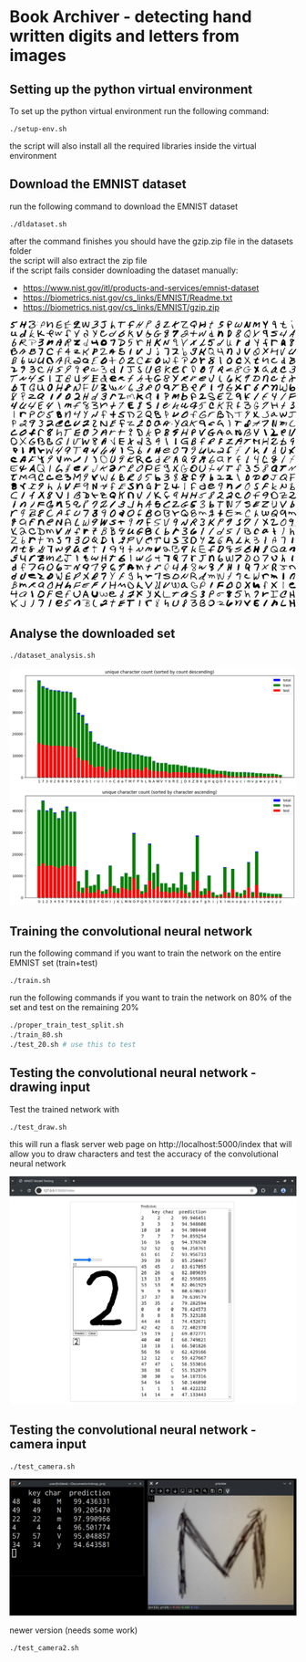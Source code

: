 # Book Archiver - detecting hand written digits and letters from images

## Setting up the python virtual environment
To set up the python virtual environment run the following command:

```
./setup-env.sh
```

the script will also install all the required libraries inside the virtual environment

## Download the EMNIST dataset
run the following command to download the EMNIST dataset 
```
./dldataset.sh
```
after the command finishes you should have the gzip.zip file in the datasets folder
<br>
the script will also extract the zip file
<br>
if the script fails consider downloading the dataset manually:
- https://www.nist.gov/itl/products-and-services/emnist-dataset
- https://biometrics.nist.gov/cs_links/EMNIST/Readme.txt
- https://biometrics.nist.gov/cs_links/EMNIST/gzip.zip

![example chars image 3](stats/grid3.png "grid3")

## Analyse the downloaded set
```
./dataset_analysis.sh
```
![char count image](stats/dataset_unqiue_count_all.png "character count")

## Training the convolutional neural network
run the following command if you want to train the network on the entire EMNIST set (train+test)
```
./train.sh
```

run the following commands if you want to train the network on 80% of the set
and test on the remaining 20%
```sh
./proper_train_test_split.sh
./train_80.sh
./test_20.sh # use this to test
```

## Testing the convolutional neural network - drawing input

Test the trained network with
```
./test_draw.sh
```
this will run a flask server web page on 
http://localhost:5000/index
that will allow you to draw characters and test the accuracy of the convolutional neural network

![draw test image](images/test_draw.png "draw test")

## Testing the convolutional neural network - camera input

```
./test_camera.sh
```
![camera test image](images/test_camera.png "camera test")

newer version (needs some work)
```
./test_camera2.sh
```
